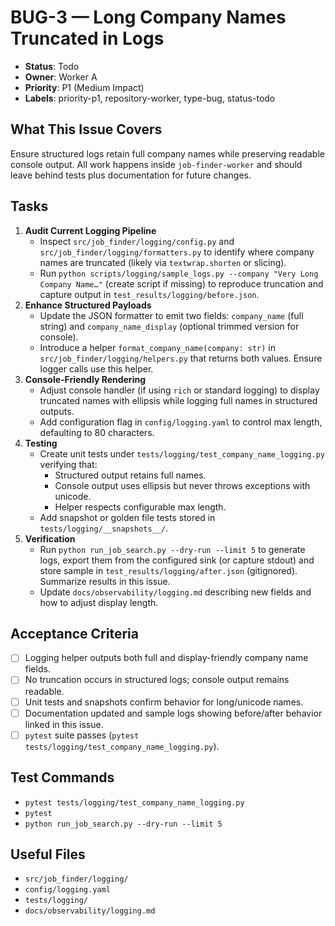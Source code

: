 # BUG-3 — Long Company Names Truncated in Logs

- **Status**: Todo
- **Owner**: Worker A
- **Priority**: P1 (Medium Impact)
- **Labels**: priority-p1, repository-worker, type-bug, status-todo

## What This Issue Covers
Ensure structured logs retain full company names while preserving readable console output. All work happens inside `job-finder-worker` and should leave behind tests plus documentation for future changes.

## Tasks
1. **Audit Current Logging Pipeline**
   - Inspect `src/job_finder/logging/config.py` and `src/job_finder/logging/formatters.py` to identify where company names are truncated (likely via `textwrap.shorten` or slicing).
   - Run `python scripts/logging/sample_logs.py --company "Very Long Company Name…"` (create script if missing) to reproduce truncation and capture output in `test_results/logging/before.json`.
2. **Enhance Structured Payloads**
   - Update the JSON formatter to emit two fields: `company_name` (full string) and `company_name_display` (optional trimmed version for console).
   - Introduce a helper `format_company_name(company: str)` in `src/job_finder/logging/helpers.py` that returns both values. Ensure logger calls use this helper.
3. **Console-Friendly Rendering**
   - Adjust console handler (if using `rich` or standard logging) to display truncated names with ellipsis while logging full names in structured outputs.
   - Add configuration flag in `config/logging.yaml` to control max length, defaulting to 80 characters.
4. **Testing**
   - Create unit tests under `tests/logging/test_company_name_logging.py` verifying that:
     - Structured output retains full names.
     - Console output uses ellipsis but never throws exceptions with unicode.
     - Helper respects configurable max length.
   - Add snapshot or golden file tests stored in `tests/logging/__snapshots__/`.
5. **Verification**
   - Run `python run_job_search.py --dry-run --limit 5` to generate logs, export them from the configured sink (or capture stdout) and store sample in `test_results/logging/after.json` (gitignored). Summarize results in this issue.
   - Update `docs/observability/logging.md` describing new fields and how to adjust display length.

## Acceptance Criteria
- [ ] Logging helper outputs both full and display-friendly company name fields.
- [ ] No truncation occurs in structured logs; console output remains readable.
- [ ] Unit tests and snapshots confirm behavior for long/unicode names.
- [ ] Documentation updated and sample logs showing before/after behavior linked in this issue.
- [ ] `pytest` suite passes (`pytest tests/logging/test_company_name_logging.py`).

## Test Commands
- `pytest tests/logging/test_company_name_logging.py`
- `pytest`
- `python run_job_search.py --dry-run --limit 5`

## Useful Files
- `src/job_finder/logging/`
- `config/logging.yaml`
- `tests/logging/`
- `docs/observability/logging.md`

